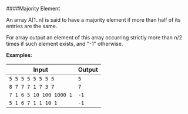 ####Majority Element

An array A[1..n] is said to have a majority element if more than half of its entries are the same.

For array output an element of this array occurring strictly more than n/2 times if such element exists, and "-1" otherwise.

__Examples:__

|Input|Output|
|-----|------|
|```5 5 5 5 5 5 5 5```|```5```|
|```8 7 7 7 1 7 3 7```|```7```|
|```7 1 6 5 10 100 1000 1```|```-1```|
|```5 1 6 7 1 1 10 1```|```-1```|
